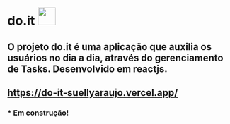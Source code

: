 # do.it <img src="https://cdn.jsdelivr.net/gh/devicons/devicon/icons/react/react-original.svg"  width="40" height="40"/>

## O projeto do.it é uma aplicação que auxilia os usuários no dia a dia, através do gerenciamento de Tasks. Desenvolvido em reactjs.
## https://do-it-suellyaraujo.vercel.app/

### \* Em construção!

